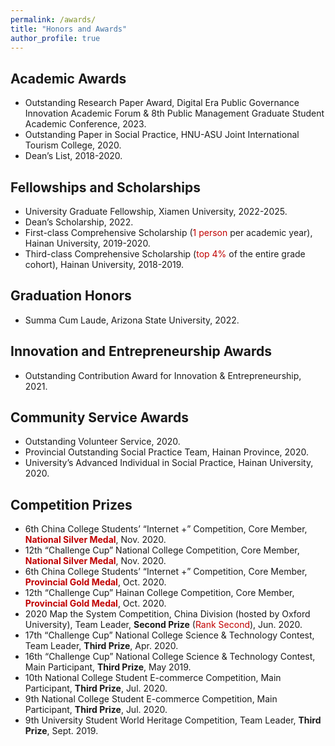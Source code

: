```yaml
---
permalink: /awards/
title: "Honors and Awards"
author_profile: true
---
```


## Academic Awards
- Outstanding Research Paper Award, Digital Era Public Governance Innovation Academic Forum & 8th Public Management Graduate Student Academic Conference, 2023.
- Outstanding Paper in Social Practice, HNU-ASU Joint International Tourism College, 2020.
- Dean’s List, 2018-2020.

## Fellowships and Scholarships
- University Graduate Fellowship, Xiamen University, 2022-2025.
- Dean’s Scholarship, 2022.
- First-class Comprehensive Scholarship (<font color="#c00000">1 person</font> per academic year), Hainan University, 2019-2020.
- Third-class Comprehensive Scholarship (<font color="#c00000">top 4%</font> of the entire grade cohort), Hainan University, 2018-2019.

## Graduation Honors
- Summa Cum Laude, Arizona State University, 2022.

## Innovation and Entrepreneurship Awards
- Outstanding Contribution Award for Innovation & Entrepreneurship, 2021.

## Community Service Awards
- Outstanding Volunteer Service, 2020.
- Provincial Outstanding Social Practice Team, Hainan Province, 2020.
- University’s Advanced Individual in Social Practice, Hainan University, 2020.

## Competition Prizes
- 6th China College Students’ “Internet +” Competition, Core Member, **<font color="#c00000">National Silver Medal</font>**, Nov. 2020.
- 12th “Challenge Cup” National College Competition, Core Member, **<font color="#c00000">National Silver Medal</font>**, Nov. 2020.
- 6th China College Students’ “Internet +” Competition, Core Member, **<font color="#c00000">Provincial Gold Medal</font>**, Oct. 2020.
- 12th “Challenge Cup” Hainan College Competition, Core Member, **<font color="#c00000">Provincial Gold Medal</font>**, Oct. 2020.
- 2020 Map the System Competition, China Division (hosted by Oxford University), Team Leader, **Second Prize** (<font color="#c00000">Rank Second</font>), Jun. 2020.
- 17th “Challenge Cup” National College Science & Technology Contest, Team Leader, **Third Prize**, Apr. 2020.
- 16th “Challenge Cup” National College Science & Technology Contest, Main Participant, **Third Prize**, May 2019.
- 10th National College Student E-commerce Competition, Main Participant, **Third Prize**, Jul. 2020.
- 9th National College Student E-commerce Competition, Main Participant, **Third Prize**, Jul. 2020.
- 9th University Student World Heritage Competition, Team Leader, **Third Prize**, Sept. 2019.
